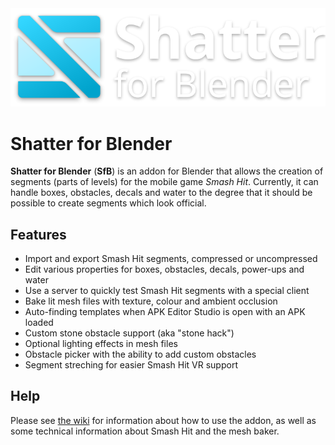 <img src="docs/res/logo.svg" align="centre"/>

# Shatter for Blender

**Shatter for Blender** (**SfB**) is an addon for Blender that allows the creation of segments (parts of levels) for the mobile game *Smash Hit*. Currently, it can handle boxes, obstacles, decals and water to the degree that it should be possible to create segments which look official.

## Features

 * Import and export Smash Hit segments, compressed or uncompressed
 * Edit various properties for boxes, obstacles, decals, power-ups and water
 * Use a server to quickly test Smash Hit segments with a special client
 * Bake lit mesh files with texture, colour and ambient occlusion
 * Auto-finding templates when APK Editor Studio is open with an APK loaded
 * Custom stone obstacle support (aka "stone hack")
 * Optional lighting effects in mesh files
 * Obstacle picker with the ability to add custom obstacles
 * Segment streching for easier Smash Hit VR support

## Help

Please see [the wiki](https://github.com/Smashing-Tech/Smash-Hit-Blender-Tools/wiki) for information about how to use the addon, as well as some technical information about Smash Hit and the mesh baker.
